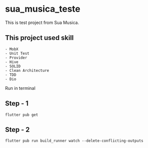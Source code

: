 # sua_musica_teste

This is test project from Sua Musica.


## This project used skill
    - MobX
    - Unit Test
    - Provider
    - Hive
    - SOLID
    - Clean Architecture
    - TDD
    - Dio

Run in terminal

## Step - 1

```
flutter pub get
```
## Step - 2
```
flutter pub run build_runner watch --delete-conflicting-outputs

```
